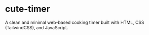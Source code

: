 # cute-timer
A clean and minimal web-based cooking timer built with HTML, CSS (TailwindCSS), and JavaScript.
